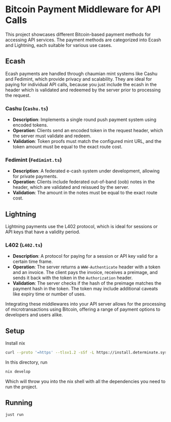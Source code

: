 # Bitcoin Payment Middleware for API Calls

This project showcases different Bitcoin-based payment methods for accessing API services. The payment methods are categorized into Ecash and Lightning, each suitable for various use cases.

## Ecash

Ecash payments are handled through chaumian mint systems like Cashu and Fedimint, which provide privacy and scalability. They are ideal for paying for individual API calls, because you just include the ecash in the header which is validated and redeemed by the server prior to processing the request.

### Cashu (`Cashu.ts`)

- **Description**: Implements a single round push payment system using encoded tokens.
- **Operation**: Clients send an encoded token in the request header, which the server must validate and redeem.
- **Validation**: Token proofs must match the configured mint URL, and the token amount must be equal to the exact route cost.

### Fedimint (`Fedimint.ts`)

- **Description**: A federated e-cash system under development, allowing for private payments.
- **Operation**: Clients include federated out-of-band (oob) notes in the header, which are validated and reissued by the server.
- **Validation**: The amount in the notes must be equal to the exact route cost.

## Lightning

Lightning payments use the L402 protocol, which is ideal for sessions or API keys that have a validity period.

### L402 (`L402.ts`)

- **Description**: A protocol for paying for a session or API key valid for a certain time frame.
- **Operation**: The server returns a `WWW-Authenticate` header with a token and an invoice. The client pays the invoice, receives a preimage, and sends it back with the token in the `Authorization` header.
- **Validation**: The server checks if the hash of the preimage matches the payment hash in the token. The token may include additional caveats like expiry time or number of uses.

Integrating these middlewares into your API server allows for the processing of microtransactions using Bitcoin, offering a range of payment options to developers and users alike.

## Setup

Install nix

```bash
curl --proto '=https' --tlsv1.2 -sSf -L https://install.determinate.systems/nix | sh -s -- install
```

In this directory, run

```bash
nix develop
```

Which will throw you into the nix shell with all the dependencies you need to run the project.

## Running

```bash
just run
```
